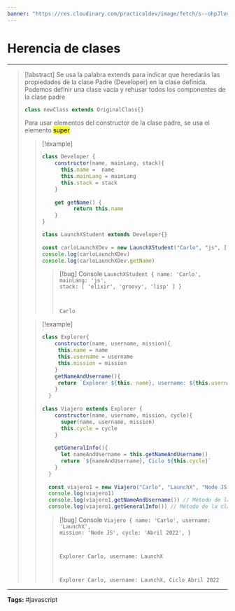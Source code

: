 ```yaml
---
banner: "https://res.cloudinary.com/practicaldev/image/fetch/s--ohpJlve1--/c_imagga_scale,f_auto,fl_progressive,h_420,q_auto,w_1000/https://res.cloudinary.com/drquzbncy/image/upload/v1586605549/javascript_banner_sxve2l.jpg"
---
```

# Herencia de clases
<hr> 

> [!abstract]
> Se usa la palabra extends para indicar que heredarás las propiedades de la clase Padre (Developer) en la clase definida.
> Podemos definir una clase vacía y rehusar todos los componentes de la clase padre
> ```js
> class newClass extends OriginalClass{}
> ```
> Para usar elementos del constructor de la clase padre, se usa el elemento <mark>super</mark>
> 
> > [!example]
> > 
> > ```js
> > class Developer {
> >     constructor(name, mainLang, stack){
> >       this.name =  name
> >       this.mainLang = mainLang
> >       this.stack = stack
> >     }
> >   
> >     get getName() {
> >           return this.name
> >     }
> > }
> > 
> > class LaunchXStudent extends Developer{}
> >   
> > const carloLaunchXDev = new LaunchXStudent("Carlo", "js", ["elixir", "groovy", "lisp"])
> > console.log(carloLaunchXDev)
> > console.log(carloLaunchXDev.getName) 
> > ```
> > 
> > > [!bug] Console
> > > <code>LaunchXStudent { 
> > > name: 'Carlo', 
> > > mainLang: 'js', 
> > > stack: [ 'elixir', 'groovy', 'lisp' ] } 
> > > 
> > > Carlo</code>
> > 
> 
> > [!example]
> > 
> > ```js
> > class Explorer{
> >     constructor(name, username, mission){
> >      this.name = name
> >      this.username = username
> >      this.mission = mission
> >     }
> >     getNameAndUsername(){
> >      return `Explorer ${this. name}, username: ${this.username}`
> >     }
> >   }
> >   
> > class Viajero extends Explorer {
> >     constructor(name, username, mission, cycle){
> >       super(name, username, mission)
> >       this.cycle = cycle
> >     }
> >   
> >     getGeneralInfo(){
> >       let nameAndUsername = this.getNameAndUsername() 
> >       return `${nameAndUsername}, Ciclo ${this.cycle}`
> >     }
> >   }
> >   
> >   const viajero1 = new Viajero("Carlo", "LaunchX", "Node JS", "Abril 2022")
> >   console.log(viajero1)
> >   console.log(viajero1.getNameAndUsername()) // Método de la clase padre
> >   console.log(viajero1.getGeneralInfo()) // Método de la clase hija
> > ```
> > 
> > > [!bug] Console
> > > <code>Viajero {
> > >   name: 'Carlo',
> > >   username: 'LaunchX',
> > >   mission: 'Node JS',
> > >   cycle: 'Abril 2022',
> > > }
> > > 
> > > Explorer Carlo, username: LaunchX 
> > > 
> > > Explorer Carlo, username: LaunchX, Ciclo Abril 2022
> > > </code>
> > 
> 

<hr>
<b>Tags:</b> #javascript 